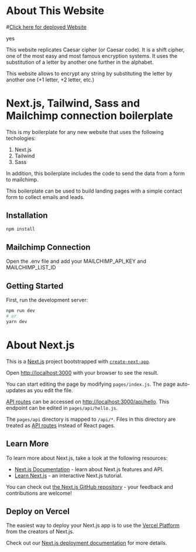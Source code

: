 # About This Website
#[Click here for deployed Website](https://laughing-clarke-93c827.netlify.app/)

yes

This website replicates Caesar cipher (or Caesar code). It is a shift cipher, one of the most easy and most famous encryption systems. It uses the substitution of a letter by another one further in the alphabet.

This website allows to encrypt any string by substituting the letter by another one (+1 letter, +2 letter, etc.)



# Next.js, Tailwind, Sass and Mailchimp connection boilerplate

This is my boilerplate for any new website that uses the following techologies:
1. Next.js
2. Tailwind
3. Sass

In addition, this boilerplate includes the code to send the data from a form to mailchimp. 

This boilerplate can be used to build landing pages with a simple contact form to collect emails and leads. 

## Installation

```bash
npm install
```

## Mailchimp Connection

Open the .env file and add your MAILCHIMP_API_KEY and MAILCHIMP_LIST_ID 

## Getting Started

First, run the development server:

```bash
npm run dev
# or
yarn dev
```

# About Next.js

This is a [Next.js](https://nextjs.org/) project bootstrapped with [`create-next-app`](https://github.com/vercel/next.js/tree/canary/packages/create-next-app).



Open [http://localhost:3000](http://localhost:3000) with your browser to see the result.

You can start editing the page by modifying `pages/index.js`. The page auto-updates as you edit the file.

[API routes](https://nextjs.org/docs/api-routes/introduction) can be accessed on [http://localhost:3000/api/hello](http://localhost:3000/api/hello). This endpoint can be edited in `pages/api/hello.js`.

The `pages/api` directory is mapped to `/api/*`. Files in this directory are treated as [API routes](https://nextjs.org/docs/api-routes/introduction) instead of React pages.

## Learn More

To learn more about Next.js, take a look at the following resources:

- [Next.js Documentation](https://nextjs.org/docs) - learn about Next.js features and API.
- [Learn Next.js](https://nextjs.org/learn) - an interactive Next.js tutorial.

You can check out [the Next.js GitHub repository](https://github.com/vercel/next.js/) - your feedback and contributions are welcome!

## Deploy on Vercel

The easiest way to deploy your Next.js app is to use the [Vercel Platform](https://vercel.com/new?utm_medium=default-template&filter=next.js&utm_source=create-next-app&utm_campaign=create-next-app-readme) from the creators of Next.js.

Check out our [Next.js deployment documentation](https://nextjs.org/docs/deployment) for more details.
